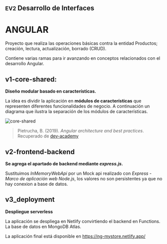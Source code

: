 ## <small>EV2</small> Desarrollo de Interfaces

# ANGULAR

Proyecto que realiza las operaciones básicas contra la entidad Productos; creación, lectura, actualización, borrado (CRUD).

Contiene varias ramas para ir avanzando en conceptos relacionados con el desarrollo Angular.

## v1-core-shared:

**Diseño modular basado en características.**

La idea es dividir la aplicación en **módulos de características** que representen diferentes funcionalidades de negocio.
A continuación un diagrama que ilustra la separación de los módulos de características.

![core-shared](https://dev-academy.com/angular-architecture-best-practices/large_imports.webp)

> Pietrucha, B. (2019). _Angular architecture and best practices_. Recuperado de [dev-academy](https://dev-academy.com/angular-architecture-best-practices/)

## v2-frontend-backend

**Se agrega el apartado de backend mediante _express.js_.**

Sustituimos _InMemoryWebApi_ por un Mock api realizado con _Express - Marco de aplicación web Node.js_, los valores no son persistentes ya que no hay conexion a base de datos.

## v3_deployment

**Despliegue serverless**

La aplicación se despliega en Netlify convirtiendo el backend en Functions.
La base de datos en MongoDB Atlas.

La aplicación final está disponible en https://ng-mystore.netlify.app/

